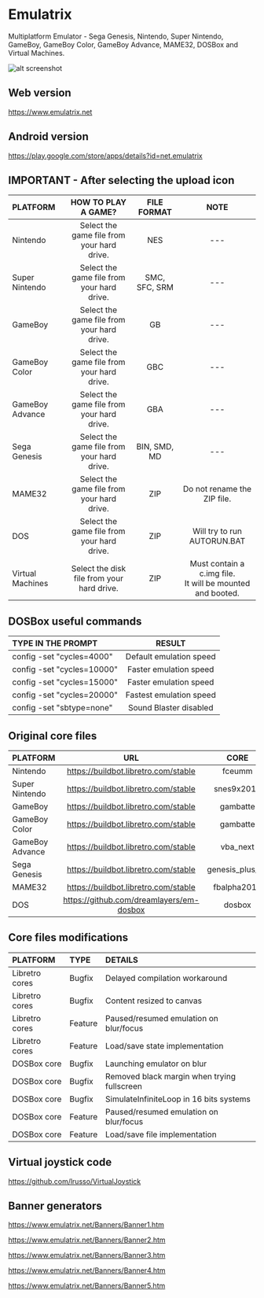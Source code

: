 # Emulatrix


Multiplatform Emulator - Sega Genesis, Nintendo, Super Nintendo, GameBoy, GameBoy Color, GameBoy Advance, MAME32, DOSBox and Virtual Machines.

![alt screenshot](https://raw.githubusercontent.com/lrusso/Emulatrix/master/Emulatrix.png)

## Web version

https://www.emulatrix.net

## Android version

https://play.google.com/store/apps/details?id=net.emulatrix

## IMPORTANT - After selecting the upload icon

| PLATFORM  | HOW TO PLAY A GAME?  | FILE FORMAT | NOTE |
| :------------ |:---------------:| :-----:| :-----:|
| Nintendo | Select the game file from your hard drive. | NES | --- | 
| Super Nintendo | Select the game file from your hard drive. | SMC, SFC, SRM | --- |
| GameBoy | Select the game file from your hard drive. | GB | --- |
| GameBoy Color | Select the game file from your hard drive. | GBC | --- |
| GameBoy Advance | Select the game file from your hard drive. | GBA | --- |
| Sega Genesis | Select the game file from your hard drive. | BIN, SMD, MD | --- |
| MAME32 | Select the game file from your hard drive. | ZIP | Do not rename the ZIP file. |
| DOS | Select the game file from your hard drive. | ZIP | Will try to run AUTORUN.BAT |
| Virtual Machines | Select the disk file from your hard drive. | ZIP | Must contain a c.img file.<br/>It will be mounted and booted. |

## DOSBox useful commands

| TYPE IN THE PROMPT  | RESULT  |
| :------------ |:---------------:|
| config -set "cycles=4000" | Default emulation speed |
| config -set "cycles=10000" | Faster emulation speed |
| config -set "cycles=15000" | Faster emulation speed |
| config -set "cycles=20000" | Fastest emulation speed |
| config -set "sbtype=none" | Sound Blaster disabled |

## Original core files

| PLATFORM  | URL  | CORE
| :------------ |:---------------:| :-----:|
| Nintendo | https://buildbot.libretro.com/stable | fceumm
| Super Nintendo | https://buildbot.libretro.com/stable | snes9x2010
| GameBoy | https://buildbot.libretro.com/stable | gambatte
| GameBoy Color | https://buildbot.libretro.com/stable | gambatte
| GameBoy Advance | https://buildbot.libretro.com/stable | vba_next
| Sega Genesis | https://buildbot.libretro.com/stable | genesis_plus_gx
| MAME32 | https://buildbot.libretro.com/stable | fbalpha2012
| DOS | https://github.com/dreamlayers/em-dosbox | dosbox

## Core files modifications

| PLATFORM  | TYPE  | DETAILS |
| :------------ |:--------------- |:---------------|
| Libretro cores | Bugfix | Delayed compilation workaround |
| Libretro cores | Bugfix | Content resized to canvas |
| Libretro cores | Feature | Paused/resumed emulation on blur/focus |
| Libretro cores | Feature | Load/save state implementation |
| DOSBox core | Bugfix | Launching emulator on blur |
| DOSBox core | Bugfix | Removed black margin when trying fullscreen |
| DOSBox core | Bugfix | SimulateInfiniteLoop in 16 bits systems |
| DOSBox core | Feature | Paused/resumed emulation on blur/focus |
| DOSBox core | Feature | Load/save file implementation |

## Virtual joystick code

https://github.com/lrusso/VirtualJoystick

## Banner generators

https://www.emulatrix.net/Banners/Banner1.htm

https://www.emulatrix.net/Banners/Banner2.htm

https://www.emulatrix.net/Banners/Banner3.htm

https://www.emulatrix.net/Banners/Banner4.htm

https://www.emulatrix.net/Banners/Banner5.htm
